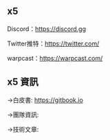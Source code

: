 **x5**
---------------------------
Discord：https://discord.gg

Twitter推特：https://twitter.com/

warpcast：https://warpcast.com/

**x5 資訊**
---------------------------
->白皮書:
https://gitbook.io

->團隊資訊:


->技術文章:

